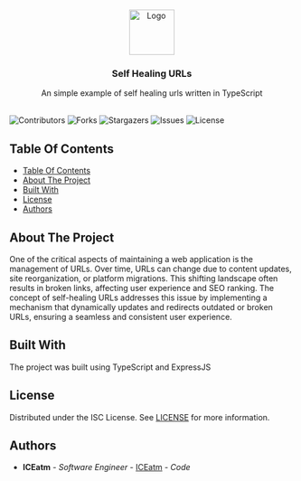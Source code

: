 <br/>
<p align="center">
  <a href="https://github.com/ICEatm/selfhealingurls">
    <img src="https://cdn-icons-png.flaticon.com/512/3214/3214746.png" alt="Logo" width="80" height="80">
  </a>

  <h3 align="center">Self Healing URLs</h3>

  <p align="center">
    An simple example of self healing urls written in TypeScript
    <br/>
    <br/>
  </p>
</p>

![Contributors](https://img.shields.io/github/contributors/ICEatm/selfhealingurls?color=dark-green) ![Forks](https://img.shields.io/github/forks/ICEatm/selfhealingurls?style=social) ![Stargazers](https://img.shields.io/github/stars/ICEatm/selfhealingurls?style=social) ![Issues](https://img.shields.io/github/issues/ICEatm/selfhealingurls) ![License](https://img.shields.io/github/license/ICEatm/selfhealingurls) 

## Table Of Contents

- [Table Of Contents](#table-of-contents)
- [About The Project](#about-the-project)
- [Built With](#built-with)
- [License](#license)
- [Authors](#authors)

## About The Project

One of the critical aspects of maintaining a web application is the management of URLs. Over time, URLs can change due to content updates, site reorganization, or platform migrations. This shifting landscape often results in broken links, affecting user experience and SEO ranking. The concept of self-healing URLs addresses this issue by implementing a mechanism that dynamically updates and redirects outdated or broken URLs, ensuring a seamless and consistent user experience.

## Built With

The project was built using TypeScript and ExpressJS

## License

Distributed under the ISC License. See [LICENSE](https://github.com/ICEatm/selfhealingurls/blob/main/LICENSE) for more information.

## Authors

* **ICEatm** - *Software Engineer* - [ICEatm](https://github.com/ICEatm) - *Code*